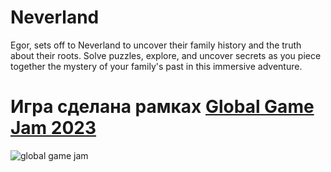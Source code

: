 # Neverland
Egor, sets off to Neverland to uncover their family history and the truth about their roots. Solve puzzles, explore, and uncover secrets as you piece together the mystery of your family's past in this immersive adventure.


# Игра сделана рамках [Global Game Jam 2023](https://globalgamejam.org "Global Game Jam | 30 January - 5 February 2023")
![global game jam](https://miro.medium.com/max/1200/1*FuF_tLe2x2R92t9kDnm6-g.png)
